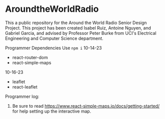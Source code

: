 # AroundtheWorldRadio

This a public repository for the Around the World Radio Senior Design Project. This project has been created Isabel Ruiz, Antoine Nguyen, and Gabriel Garcia, and advised by Professor Peter Burke from UCI's Electrical Engineering and Computer Science department. 

Programmer Dependencies
Use `npm i`
10-14-23
* react-router-dom
* react-simple-maps

10-16-23
* leaflet
* react-leaflet

Programmer log:
1. Be sure to read https://www.react-simple-maps.io/docs/getting-started/ for help setting up the interactive map. 